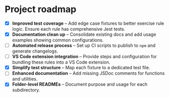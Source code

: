 # Project roadmap

- [x] **Improved test coverage** – Add edge case fixtures to better exercise rule logic. Ensure each rule has comprehensive Jest tests.
- [x] **Documentation clean up** – Consolidate existing docs and add usage examples showing common configurations.
- [ ] **Automated release process** – Set up CI scripts to publish to `npm` and generate changelogs.
- [ ] **VS Code extension integration** – Provide steps and configuration for bundling these rules into a VS Code extension.
- [x] **Simplify test structure** – Map each fixture to a dedicated test file.
- [ ] **Enhanced documentation** – Add missing JSDoc comments for functions and utilities.
- [x] **Folder-level READMEs** – Document purpose and usage for each subdirectory.
